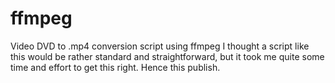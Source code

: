 # ffmpeg
Video DVD to .mp4 conversion script using ffmpeg
I thought a script like this would be rather standard and straightforward, but it took me quite some time and effort to get this right.
Hence this publish.
